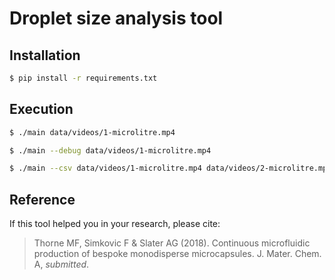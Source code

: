 # Droplet size analysis tool 

## Installation

```bash
$ pip install -r requirements.txt
```

## Execution

```bash
$ ./main data/videos/1-microlitre.mp4
```

```bash
$ ./main --debug data/videos/1-microlitre.mp4
```

```bash
$ ./main --csv data/videos/1-microlitre.mp4 data/videos/2-microlitre.mp4
```

## Reference
If this tool helped you in your research, please cite:

> Thorne MF, Simkovic F & Slater AG (2018). Continuous microfluidic production of bespoke monodisperse microcapsules. J. Mater. Chem. A, *submitted*.
